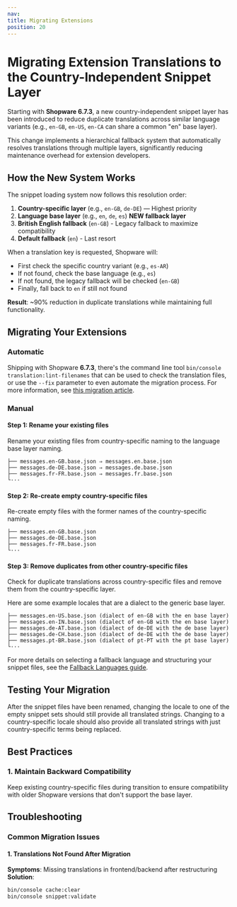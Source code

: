 ```yaml
---
nav:
title: Migrating Extensions
position: 20
---
```


# Migrating Extension Translations to the Country-Independent Snippet Layer

Starting with **Shopware 6.7.3**, a new country-independent snippet layer has been introduced to reduce duplicate
translations across similar language variants (e.g., `en-GB`, `en-US`, `en-CA` can share a common "en" base layer).

This change implements a hierarchical fallback system that automatically resolves translations through multiple layers,
significantly reducing maintenance overhead for extension developers.

## How the New System Works

The snippet loading system now follows this resolution order:

1. **Country-specific layer** (e.g., `en-GB`, `de-DE`) — Highest priority
2. **Language base layer** (e.g., `en`, `de`, `es`)  **NEW fallback layer**
3. **British English fallback** (`en-GB`) - Legacy fallback to maximize compatibility
4. **Default fallback** (`en`) - Last resort

When a translation key is requested, Shopware will:

- First check the specific country variant (e.g., `es-AR`)
- If not found, check the base language (e.g., `es`)
- If not found, the legacy fallback will be checked (`en-GB`)
- Finally, fall back to `en` if still not found

**Result**: ~90% reduction in duplicate translations while maintaining full functionality.

## Migrating Your Extensions

### Automatic

Shipping with Shopware **6.7.3**, there's the command line tool `bin/console translation:lint-filenames` that can be used to
check the translation files, or use the `--fix` parameter to even automate the migration process. For more information, see [this migration article](../../../../../concepts/translations/fallback-language-selection.md#migration-and-linting-via-command).

### Manual

#### Step 1: Rename your existing files

Rename your existing files from country-specific naming to the language base layer naming.

```Generic
├── messages.en-GB.base.json ⇒ messages.en.base.json
├── messages.de-DE.base.json ⇒ messages.de.base.json
├── messages.fr-FR.base.json ⇒ messages.fr.base.json
└···
```

#### Step 2: Re-create empty country-specific files

Re-create empty files with the former names of the country-specific naming.

```Generic
├── messages.en-GB.base.json
├── messages.de-DE.base.json
├── messages.fr-FR.base.json
└···
```

#### Step 3: Remove duplicates from other country-specific files

Check for duplicate translations across country-specific files and remove them from the country-specific layer.

Here are some example locales that are a dialect to the generic base layer.

```Generic
├── messages.en-US.base.json (dialect of en-GB with the en base layer)
├── messages.en-IN.base.json (dialect of en-GB with the en base layer)
├── messages.de-AT.base.json (dialect of de-DE with the de base layer)
├── messages.de-CH.base.json (dialect of de-DE with the de base layer)
├── messages.pt-BR.base.json (dialect of pt-PT with the pt base layer)
└···
```

For more details on selecting a fallback language and structuring your snippet files, see the [Fallback Languages guide](../../../../../concepts/translations/fallback-language-selection.md).

## Testing Your Migration

After the snippet files have been renamed, changing the locale to one of the empty snippet sets should still provide
all translated strings. Changing to a country-specific locale should also provide all translated strings with just
country-specific terms being replaced.

## Best Practices

### 1. Maintain Backward Compatibility

Keep existing country-specific files during transition to ensure compatibility with older Shopware versions that don't
support the base layer.

## Troubleshooting

### Common Migration Issues

#### 1. Translations Not Found After Migration

**Symptoms**: Missing translations in frontend/backend after restructuring
**Solution**:

```bash
bin/console cache:clear
bin/console snippet:validate
```
